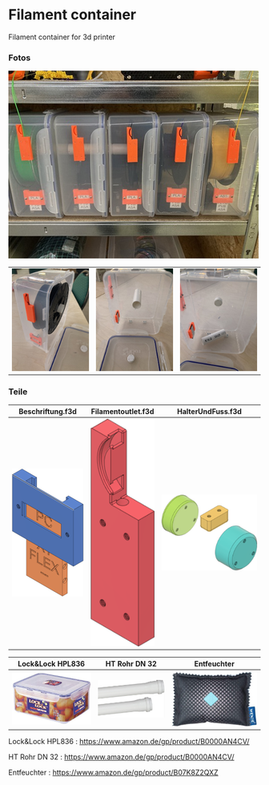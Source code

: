 # Filament container
Filament container for 3d printer 

### Fotos

![](images/IMG_1.JPG)

|     |     |     |
| --- | --- | --- |
| ![](images/IMG_2.JPG) | ![](images/IMG_3.JPG) | ![](images/IMG_4.JPG) |



### Teile
| Beschriftung.f3d  | Filamentoutlet.f3d | HalterUndFuss.f3d  |
| --- | --- | --- |
| ![](images/Beschriftung.png) | ![](images/Filamentoutlet.png) | ![](images/HalterUndFuss.png) |

| Lock&Lock HPL836  | HT Rohr DN 32 | Entfeuchter  |
| --- | --- | --- |
| ![](images/HPL836.jpg)  | ![](images/HT-Rohr.png)  | ![](images/Entfeuchter.jpg) |


Lock&Lock HPL836 : https://www.amazon.de/gp/product/B0000AN4CV/ 

HT Rohr DN 32    : https://www.amazon.de/gp/product/B0000AN4CV/ 

Entfeuchter      : https://www.amazon.de/gp/product/B07K8Z2QXZ 

